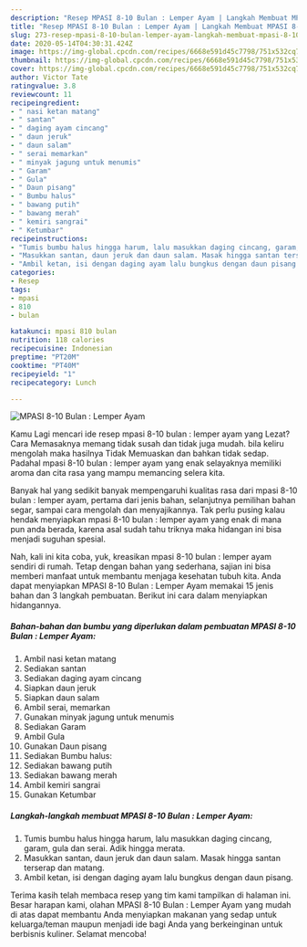 ```yaml
---
description: "Resep MPASI 8-10 Bulan : Lemper Ayam | Langkah Membuat MPASI 8-10 Bulan : Lemper Ayam Yang Enak Dan Lezat"
title: "Resep MPASI 8-10 Bulan : Lemper Ayam | Langkah Membuat MPASI 8-10 Bulan : Lemper Ayam Yang Enak Dan Lezat"
slug: 273-resep-mpasi-8-10-bulan-lemper-ayam-langkah-membuat-mpasi-8-10-bulan-lemper-ayam-yang-enak-dan-lezat
date: 2020-05-14T04:30:31.424Z
image: https://img-global.cpcdn.com/recipes/6668e591d45c7798/751x532cq70/mpasi-8-10-bulan-lemper-ayam-foto-resep-utama.jpg
thumbnail: https://img-global.cpcdn.com/recipes/6668e591d45c7798/751x532cq70/mpasi-8-10-bulan-lemper-ayam-foto-resep-utama.jpg
cover: https://img-global.cpcdn.com/recipes/6668e591d45c7798/751x532cq70/mpasi-8-10-bulan-lemper-ayam-foto-resep-utama.jpg
author: Victor Tate
ratingvalue: 3.8
reviewcount: 11
recipeingredient:
- " nasi ketan matang"
- " santan"
- " daging ayam cincang"
- " daun jeruk"
- " daun salam"
- " serai memarkan"
- " minyak jagung untuk menumis"
- " Garam"
- " Gula"
- " Daun pisang"
- " Bumbu halus"
- " bawang putih"
- " bawang merah"
- " kemiri sangrai"
- " Ketumbar"
recipeinstructions:
- "Tumis bumbu halus hingga harum, lalu masukkan daging cincang, garam, gula dan serai. Adik hingga merata."
- "Masukkan santan, daun jeruk dan daun salam. Masak hingga santan terserap dan matang."
- "Ambil ketan, isi dengan daging ayam lalu bungkus dengan daun pisang."
categories:
- Resep
tags:
- mpasi
- 810
- bulan

katakunci: mpasi 810 bulan 
nutrition: 118 calories
recipecuisine: Indonesian
preptime: "PT20M"
cooktime: "PT40M"
recipeyield: "1"
recipecategory: Lunch

---
```



![MPASI 8-10 Bulan : Lemper Ayam](https://img-global.cpcdn.com/recipes/6668e591d45c7798/751x532cq70/mpasi-8-10-bulan-lemper-ayam-foto-resep-utama.jpg)

Kamu Lagi mencari ide resep mpasi 8-10 bulan : lemper ayam yang Lezat? Cara Memasaknya memang tidak susah dan tidak juga mudah. bila keliru mengolah maka hasilnya Tidak Memuaskan dan bahkan tidak sedap. Padahal mpasi 8-10 bulan : lemper ayam yang enak selayaknya memiliki aroma dan cita rasa yang mampu memancing selera kita.

Banyak hal yang sedikit banyak mempengaruhi kualitas rasa dari mpasi 8-10 bulan : lemper ayam, pertama dari jenis bahan, selanjutnya pemilihan bahan segar, sampai cara mengolah dan menyajikannya. Tak perlu pusing kalau hendak menyiapkan mpasi 8-10 bulan : lemper ayam yang enak di mana pun anda berada, karena asal sudah tahu triknya maka hidangan ini bisa menjadi suguhan spesial.




Nah, kali ini kita coba, yuk, kreasikan mpasi 8-10 bulan : lemper ayam sendiri di rumah. Tetap dengan bahan yang sederhana, sajian ini bisa memberi manfaat untuk membantu menjaga kesehatan tubuh kita. Anda dapat menyiapkan MPASI 8-10 Bulan : Lemper Ayam memakai 15 jenis bahan dan 3 langkah pembuatan. Berikut ini cara dalam menyiapkan hidangannya.

<!--inarticleads1-->

##### Bahan-bahan dan bumbu yang diperlukan dalam pembuatan MPASI 8-10 Bulan : Lemper Ayam:

1. Ambil  nasi ketan matang
1. Sediakan  santan
1. Sediakan  daging ayam cincang
1. Siapkan  daun jeruk
1. Siapkan  daun salam
1. Ambil  serai, memarkan
1. Gunakan  minyak jagung untuk menumis
1. Sediakan  Garam
1. Ambil  Gula
1. Gunakan  Daun pisang
1. Sediakan  Bumbu halus:
1. Sediakan  bawang putih
1. Sediakan  bawang merah
1. Ambil  kemiri sangrai
1. Gunakan  Ketumbar




<!--inarticleads2-->

##### Langkah-langkah membuat MPASI 8-10 Bulan : Lemper Ayam:

1. Tumis bumbu halus hingga harum, lalu masukkan daging cincang, garam, gula dan serai. Adik hingga merata.
1. Masukkan santan, daun jeruk dan daun salam. Masak hingga santan terserap dan matang.
1. Ambil ketan, isi dengan daging ayam lalu bungkus dengan daun pisang.




Terima kasih telah membaca resep yang tim kami tampilkan di halaman ini. Besar harapan kami, olahan MPASI 8-10 Bulan : Lemper Ayam yang mudah di atas dapat membantu Anda menyiapkan makanan yang sedap untuk keluarga/teman maupun menjadi ide bagi Anda yang berkeinginan untuk berbisnis kuliner. Selamat mencoba!
